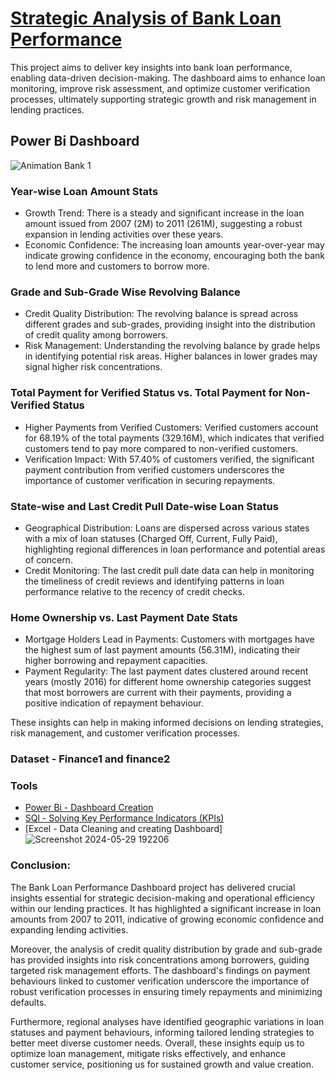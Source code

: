 # [Strategic Analysis of Bank Loan Performance](https://rushikeshpatil23.github.io/Strategic-Analysis-of-Bank-Loan-Performance/)

 This project aims to deliver key insights into bank loan performance, enabling data-driven decision-making. The dashboard aims to enhance loan monitoring, improve risk assessment, and optimize customer verification processes, ultimately supporting strategic growth and risk management in lending practices.

##  Power Bi Dashboard
![Animation Bank 1](https://github.com/RushikeshPatil23/Strategic-Analysis-of-Bank-Loan-Performance/assets/169757781/898af6a8-b61b-48b9-86f5-ceded8c55ab6)

### Year-wise Loan Amount Stats
- Growth Trend: There is a steady and significant increase in the loan amount issued from 2007 (2M) to 2011 (261M), suggesting a robust expansion in lending activities over these years.
- Economic Confidence: The increasing loan amounts year-over-year may indicate growing confidence in the economy, encouraging both the bank to lend more and customers to borrow more.

### Grade and Sub-Grade Wise Revolving Balance
- Credit Quality Distribution: The revolving balance is spread across different grades and sub-grades, providing insight into the distribution of credit quality among borrowers.
- Risk Management: Understanding the revolving balance by grade helps in identifying potential risk areas. Higher balances in lower grades may signal higher risk concentrations.

### Total Payment for Verified Status vs. Total Payment for Non-Verified Status
- Higher Payments from Verified Customers: Verified customers account for 68.19% of the total payments (329.16M), which indicates that verified customers tend to pay more compared to non-verified customers.
- Verification Impact: With 57.40% of customers verified, the significant payment contribution from verified customers underscores the importance of customer verification in securing repayments.

### State-wise and Last Credit Pull Date-wise Loan Status
- Geographical Distribution: Loans are dispersed across various states with a mix of loan statuses (Charged Off, Current, Fully Paid), highlighting regional differences in loan performance and potential areas of concern.
- Credit Monitoring: The last credit pull date data can help in monitoring the timeliness of credit reviews and identifying patterns in loan performance relative to the recency of credit checks.

### Home Ownership vs. Last Payment Date Stats
- Mortgage Holders Lead in Payments: Customers with mortgages have the highest sum of last payment amounts (56.31M), indicating their higher borrowing and repayment capacities.
- Payment Regularity: The last payment dates clustered around recent years (mostly 2016) for different home ownership categories suggest that most borrowers are current with their payments, providing a positive indication of repayment behaviour.

These insights can help in making informed decisions on lending strategies, risk management, and customer verification processes.

### Dataset - Finance1 and finance2

### Tools 
  - [Power Bi - Dashboard Creation](https://github.com/RushikeshPatil23/Strategic-Analysis-of-Bank-Loan-Performance/blob/main/bank%20project.pbix)
  - [SQl - Solving Key Performance Indicators (KPIs)](https://github.com/RushikeshPatil23/Strategic-Analysis-of-Bank-Loan-Performance/blob/main/SQL%20KPIs.sql)
  - [Excel - Data Cleaning and creating Dashboard]
    ![Screenshot 2024-05-29 192206](https://github.com/RushikeshPatil23/Strategic-Analysis-of-Bank-Loan-Performance/assets/169757781/ef2156b3-5a6a-438b-953b-332fbeb47172)
 
### Conclusion:

The Bank Loan Performance Dashboard project has delivered crucial insights essential for strategic decision-making and operational efficiency within our lending practices. It has highlighted a significant increase in loan amounts from 2007 to 2011, indicative of growing economic confidence and expanding lending activities.

Moreover, the analysis of credit quality distribution by grade and sub-grade has provided insights into risk concentrations among borrowers, guiding targeted risk management efforts. The dashboard's findings on payment behaviours linked to customer verification underscore the importance of robust verification processes in ensuring timely repayments and minimizing defaults.

Furthermore, regional analyses have identified geographic variations in loan statuses and payment behaviours, informing tailored lending strategies to better meet diverse customer needs. Overall, these insights equip us to optimize loan management, mitigate risks effectively, and enhance customer service, positioning us for sustained growth and value creation.








